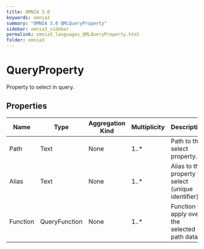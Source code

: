 ```yaml
---
title: OMNIA 3.0
keywords: omnia3
summary: "OMNIA 3.0 QMLQueryProperty"
sidebar: omnia3_sidebar
permalink: omnia3_languages_QMLQueryProperty.html
folder: omnia3
---
```


# QueryProperty
Property to select in query.
## Properties

| Name | Type | Aggregation Kind | Multiplicity | Description |
| --------- | --------- | --------- | --------- | --------- |
| Path | Text | None | 1..* | Path to the select property. |
| Alias | Text | None | 1..* | Alias to the property to select (unique identifier). |
| Function | QueryFunction | None | 1..* | Function to apply over the selected path data. |

